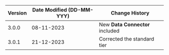 | **Version** | **Date Modified (DD-MM-YYY)** | **Change History**                              |
|-------------|-------------------------------|-------------------------------------------------|
| 3.0.0       | 08-11-2023                    |New **Data Connector** included		        |  
| 3.0.1       | 21-12-2023                    |Corrected the standard tier                 |                                                 |
